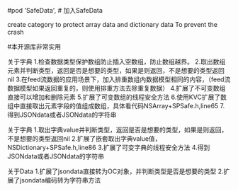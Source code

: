 #pod 'SafeData',                   # 加入SafeData

create category to protect array data and dictionary data To prevent the crash


#本开源库非常实用

关于字典
1.检查数据类型保护数组防止插入空数组，防止数组越界。
2.取出数组元素并判断类型，返回是否是想要的类型，如果是则返回，不是想要的类型返回nil
3.在feed流数据的应用场景下，加入排重数组内数据模型相同的内容，（feed流数据模型如果返回重复的，则使用排重方法去除重复数据）
4.扩展了不可变数组直接可以增加和删除元素
5.扩展了可变数组的线程安全方法
6.使用KVC扩展了数组中直接取出元素字段的值组成数组，具体看代码NSArray+SPSafe.h,line65
7.得到JSONdata或者JSONdata的字符串

关于字典
1.取出字典value并判断类型，返回是否是想要的类型，如果是则返回，不是想要的类型返回nil
2.扩展了嵌套取出字典value值，NSDictionary+SPSafe.h,line86
3.扩展了可变字典的线程安全方法
4.得到JSONdata或者JSONdata的字符串

关于Data
1.扩展了jsondata直接转为OC对象，并判断类型是否是想要的类型
2.扩展了jsondata编码转为字符串方法

